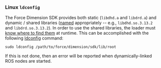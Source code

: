 ### Linux ``ldconfig``

The Force Dimension SDK provides both static (``libdhd.a`` and ``libdrd.a``) and dynamic / shared libraries ([named](https://stackoverflow.com/a/664401) appropriately -- e.g., ``libdhd.so.3.13.2`` and ``libdrd.so.3.13.2``). In order to use the shared libraries, the loader must [know where to find them](https://www.tecmint.com/understanding-shared-libraries-in-linux/) at runtime. This can be accomplished with the following [ldconfig](https://man7.org/linux/man-pages/man8/ldconfig.8.html) command:

```
sudo ldconfig /path/to/force/dimension/sdk/lib/root
```

If this is not done, then an error will be reported when dynamically-linked ROS nodes are started.


